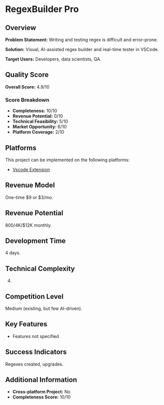 # RegexBuilder Pro

## Overview
**Problem Statement:** Writing and testing regex is difficult and error-prone.

**Solution:** Visual, AI-assisted regex builder and real-time tester in VSCode.

**Target Users:** Developers, data scientists, QA.

## Quality Score
**Overall Score:** 4.9/10

### Score Breakdown
- **Completeness:** 10/10
- **Revenue Potential:** 0/10
- **Technical Feasibility:** 5/10
- **Market Opportunity:** 6/10
- **Platform Coverage:** 2/10

## Platforms
This project can be implemented on the following platforms:
- [Vscode Extension](./platforms/vscode-extension/)

## Revenue Model
One-time $9 or $3/mo.

## Revenue Potential
$800/$4K/$12K monthly.

## Development Time
4 days.

## Technical Complexity
4.

## Competition Level
Medium (existing, but few AI-driven).

## Key Features
- Features not specified

## Success Indicators
Regexes created, upgrades.

## Additional Information
- **Cross-platform Project:** No
- **Completeness Score:** 10/10
